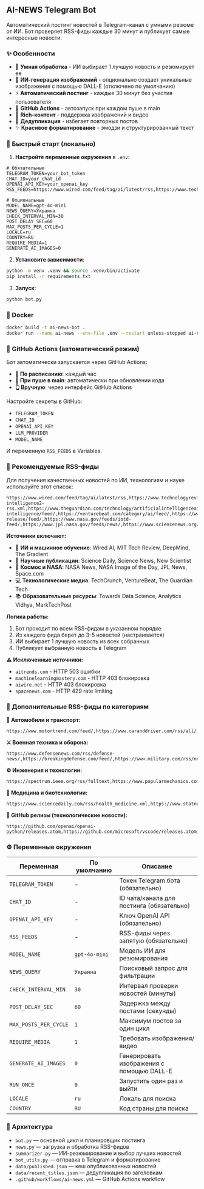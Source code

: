 ## AI-NEWS Telegram Bot

Автоматический постинг новостей в Telegram-канал с умными резюме от ИИ. Бот проверяет RSS-фиды каждые 30 минут и публикует самые интересные новости.

### ✨ Особенности
- 🤖 **Умная обработка** - ИИ выбирает 1 лучшую новость и резюмирует ее
- 🎨 **ИИ-генерация изображений** - опционально создает уникальные изображения с помощью DALL-E (отключено по умолчанию)
- ⚡ **Автоматический постинг** - каждые 30 минут без участия пользователя
- 🎯 **GitHub Actions** - автозапуск при каждом пуше в main
- 📱 **Rich-контент** - поддержка изображений и видео
- 🔄 **Дедупликация** - избегает повторных постов
- ✨ **Красивое форматирование** - эмодзи и структурированный текст

### 🚀 Быстрый старт (локально)

1. **Настройте переменные окружения** в `.env`:
```env
# Обязательные
TELEGRAM_TOKEN=your_bot_token
CHAT_ID=your_chat_id
OPENAI_API_KEY=your_openai_key
RSS_FEEDS=https://www.wired.com/feed/tag/ai/latest/rss,https://www.technologyreview.com/feed/,https://deepmind.google/blog/rss.xml,https://thegradient.pub/feed/,https://www.sciencedaily.com/rss/all.xml

# Опциональные
MODEL_NAME=gpt-4o-mini
NEWS_QUERY=Украина
CHECK_INTERVAL_MIN=30
POST_DELAY_SEC=60
MAX_POSTS_PER_CYCLE=1
LOCALE=ru
COUNTRY=RU
REQUIRE_MEDIA=1
GENERATE_AI_IMAGES=0
```

2. **Установите зависимости**:
```bash
python -m venv .venv && source .venv/bin/activate
pip install -r requirements.txt
```

3. **Запуск**:
```bash
python bot.py
```

### 🐳 Docker

```bash
docker build -t ai-news-bot .
docker run --name ai-news --env-file .env --restart unless-stopped ai-news-bot
```

### 🔄 GitHub Actions (автоматический режим)

Бот автоматически запускается через GitHub Actions:
- **📅 По расписанию**: каждый час
- **🚀 При пуше в main**: автоматически при обновлении кода
- **👆 Вручную**: через интерфейс GitHub Actions

Настройте секреты в GitHub:
- `TELEGRAM_TOKEN`
- `CHAT_ID` 
- `OPENAI_API_KEY`
- `LLM_PROVIDER`
- `MODEL_NAME`

И переменную `RSS_FEEDS` в Variables.

### 📡 Рекомендуемые RSS-фиды

Для получения качественных новостей по ИИ, технологиям и науке используйте этот список:

```
https://www.wired.com/feed/tag/ai/latest/rss,https://www.technologyreview.com/feed/,https://deepmind.google/blog/rss.xml,https://thegradient.pub/feed/,https://towardsdatascience.com/feed/,https://www.sciencedaily.com/rss/computers_math/artificial_intelligence.xml,https://news.mit.edu/topic/mitartificial-intelligence2-rss.xml,https://www.theguardian.com/technology/artificialintelligenceai/rss,https://techcrunch.com/category/artificial-intelligence/feed/,https://venturebeat.com/category/ai/feed/,https://www.marktechpost.com/feed/,https://www.analyticsvidhya.com/feed/,https://www.nasa.gov/news-release/feed/,https://www.nasa.gov/feeds/iotd-feed/,https://www.jpl.nasa.gov/feeds/news/,https://www.sciencenews.org/feed,https://www.newscientist.com/section/news/feed/,https://www.sciencedaily.com/rss/all.xml,https://www.space.com/feeds/all
```

**Источники включают:**
- 🤖 **ИИ и машинное обучение**: Wired AI, MIT Tech Review, DeepMind, The Gradient
- 🔬 **Научные публикации**: Science Daily, Science News, New Scientist
- 🚀 **Космос и NASA**: NASA News, NASA Image of the Day, JPL News, Space.com
- 💻 **Технологические медиа**: TechCrunch, VentureBeat, The Guardian Tech
- 📚 **Образовательные ресурсы**: Towards Data Science, Analytics Vidhya, MarkTechPost

**Логика работы:**
1. Бот проходит по всем RSS-фидам в указанном порядке
2. Из каждого фида берет до 3-5 новостей (настраивается)
3. ИИ выбирает 1 лучшую новость из всех собранных
4. Публикует выбранную новость в Telegram

**⚠️ Исключенные источники:**
- `aitrends.com` - HTTP 503 ошибки
- `machinelearningmastery.com` - HTTP 403 блокировка
- `aiwire.net` - HTTP 403 блокировка  
- `spacenews.com` - HTTP 429 rate limiting

### 🔧 Дополнительные RSS-фиды по категориям

**🚗 Автомобили и транспорт:**
```
https://www.motortrend.com/feed/,https://www.caranddriver.com/rss/all/,https://electrek.co/feed/,https://insideevs.com/news/feed/
```

**⚔️ Военная техника и оборона:**
```
https://www.defensenews.com/rss/defense-news/,https://breakingdefense.com/feed/,https://www.military.com/rss/news
```

**⚙️ Инженерия и технологии:**
```
https://spectrum.ieee.org/rss/fulltext,https://www.popularmechanics.com/rss/all/,https://www.engadget.com/rss.xml,https://arstechnica.com/feed/
```

**🏥 Медицина и биотехнологии:**
```
https://www.sciencedaily.com/rss/health_medicine.xml,https://www.statnews.com/feed/,https://www.fiercebiotech.com/rss/xml
```

**📡 GitHub релизы (технологические новости):**
```
https://github.com/openai/openai-python/releases.atom,https://github.com/microsoft/vscode/releases.atom,https://github.com/tensorflow/tensorflow/releases.atom,https://github.com/pytorch/pytorch/releases.atom,https://github.com/facebook/react/releases.atom
```

### ⚙️ Переменные окружения

| Переменная | По умолчанию | Описание |
|------------|--------------|----------|
| `TELEGRAM_TOKEN` | - | Токен Telegram бота (обязательно) |
| `CHAT_ID` | - | ID чата/канала для постинга (обязательно) |
| `OPENAI_API_KEY` | - | Ключ OpenAI API (обязательно) |
| `RSS_FEEDS` | - | RSS-фиды через запятую (обязательно) |
| `MODEL_NAME` | `gpt-4o-mini` | Модель ИИ для резюмирования |
| `NEWS_QUERY` | `Украина` | Поисковый запрос для фильтрации |
| `CHECK_INTERVAL_MIN` | `30` | Интервал проверки новостей (минуты) |
| `POST_DELAY_SEC` | `60` | Задержка между постами (секунды) |
| `MAX_POSTS_PER_CYCLE` | `1` | Максимум постов за один цикл |
| `REQUIRE_MEDIA` | `1` | Требовать изображения/видео |
| `GENERATE_AI_IMAGES` | `0` | Генерировать изображения с помощью DALL-E |
| `RUN_ONCE` | `0` | Запустить один раз и выйти |
| `LOCALE` | `ru` | Локаль для поиска |
| `COUNTRY` | `RU` | Код страны для поиска |

### 📁 Архитектура

- `bot.py` — основной цикл и планировщик постинга
- `news.py` — загрузка и обработка RSS-фидов
- `summarizer.py` — ИИ-резюмирование и выбор лучших новостей
- `bot_utils.py` — отправка в Telegram и форматирование
- `data/published.json` — кеш опубликованных новостей
- `data/recent_titles.json` — дедупликация по заголовкам
- `.github/workflows/ai-news.yml` — GitHub Actions workflow
